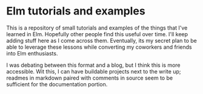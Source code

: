 Elm tutorials and examples
===

This is a repository of small tutorials and examples of the things that I've
learned in Elm. Hopefully other people find this useful over time. I'll keep
adding stuff here as I come across them. Eventually, its my secret plan to be
able to leverage these lessons while converting my coworkers and friends into
Elm enthusiasts.

I was debating between this format and a blog, but I think this is more
accessible. Wit this, I can have buildable projects next to the write up;
readmes in markdown paired with comments in source seem to be sufficient for
the documentation portion.
